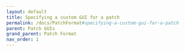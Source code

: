 ```yaml
---
layout: default
title: Specifying a custom GUI for a patch
permalink: /docs/PatchFormat#specifying-a-custom-gui-for-a-patch
parent: Patch GUIs
grand_parent: Patch Format
nav_order: 1
---
```

